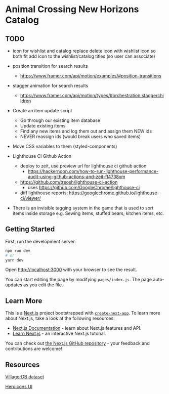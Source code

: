 # Animal Crossing New Horizons Catalog

## TODO

- icon for wishlist and catalog
  replace delete icon with wishlist icon so both fit
  add icon to the wishlist/catalog titles (so user can associate)


- position transition for search results
  - https://www.framer.com/api/motion/examples/#position-transitions
- stagger animation for search results
  - https://www.framer.com/api/motion/types/#orchestration.staggerchildren

- Create an item update script
  - Go through our existing item database
  - Update existing items
  - Find any new items and log them out and assign them NEW ids
  - NEVER reassign ids (would break users who saved items)

- Move CSS variables to them (styled-components)

- Lighthouse CI Github Action
  - deploy to zeit, use preview url for lighthouse ci github action
    - https://hackernoon.com/how-to-run-lighthouse-performance-audit-using-github-actions-and-zeit-ff4738xm
  - https://github.com/treosh/lighthouse-ci-action
    - uses https://github.com/GoogleChrome/lighthouse-ci
  - diff lighthouse reports: https://googlechrome.github.io/lighthouse-ci/viewer/



- There is an invisible tagging system in the game that is used to sort items inside storage
  e.g. Sewing items, stuffed bears, kitchen items, etc.

## Getting Started

First, run the development server:

```bash
npm run dev
# or
yarn dev
```

Open [http://localhost:3000](http://localhost:3000) with your browser to see the result.

You can start editing the page by modifying `pages/index.js`. The page auto-updates as you edit the file.

## Learn More

This is a [Next.js](https://nextjs.org/) project bootstrapped with [`create-next-app`](https://github.com/zeit/next.js/tree/canary/packages/create-next-app). To learn more about Next.js, take a look at the following resources:

- [Next.js Documentation](https://nextjs.org/docs) - learn about Next.js features and API.
- [Learn Next.js](https://nextjs.org/learn) - an interactive Next.js tutorial.

You can check out [the Next.js GitHub repository](https://github.com/zeit/next.js) - your feedback and contributions are welcome!


## Resources

[VillagerDB dataset](https://github.com/jefflomacy/villagerdb)

[Heroicons UI](https://github.com/sschoger/heroicons-ui)
